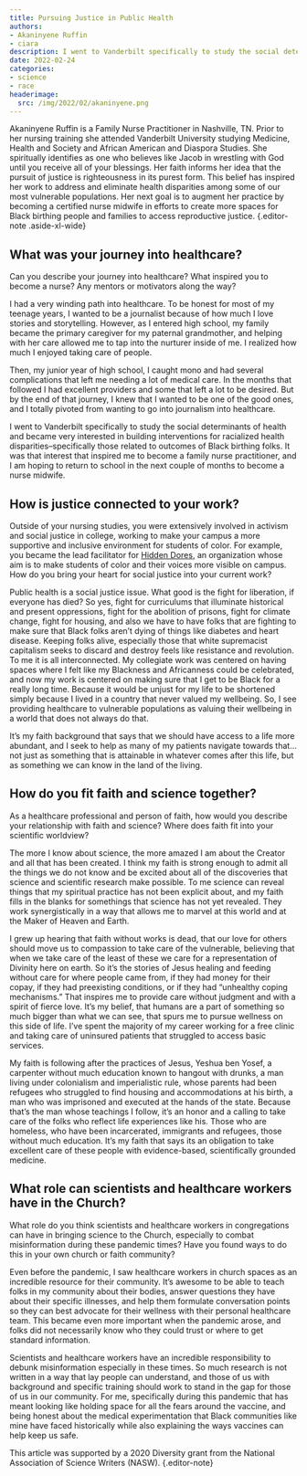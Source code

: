 ```yaml
---
title: Pursuing Justice in Public Health
authors:
- Akaninyene Ruffin
- ciara 
description: I went to Vanderbilt specifically to study the social determinants of health, specifically those related to outcomes of Black birthing folks. 
date: 2022-02-24
categories:
- science
- race  
headerimage:
  src: /img/2022/02/akaninyene.png
---
```


Akaninyene Ruffin is a Family Nurse Practitioner in Nashville, TN. Prior to her nursing training she attended Vanderbilt University studying Medicine, Health and Society and African American and Diaspora Studies. She spiritually identifies as one who believes like Jacob in wrestling with God until you receive all of your blessings. Her faith informs her idea that the pursuit of justice is righteousness in its purest form. This belief has inspired her work to address and eliminate health disparities among some of our most vulnerable populations. Her next goal is to augment her practice by becoming a certified nurse midwife in efforts to create more spaces for Black birthing people and families to access reproductive justice. 
{.editor-note .aside-xl-wide} 

<div class="article-question"> 

## What was your journey into healthcare?

Can you describe your journey into healthcare? What inspired you to become a nurse? Any mentors or motivators along the way?

</div>

I had a very winding path into healthcare. To be honest for most of my teenage years, I wanted to be a journalist because of how much I love stories and storytelling. However, as I entered high school, my family became the primary caregiver for my paternal grandmother, and helping with her care allowed me to tap into the nurturer inside of me.  I realized how much I enjoyed taking care of people. 

Then, my junior year of high school, I caught mono and had several complications that left me needing a lot of medical care. In the months that followed I had excellent providers and some that left a lot to be desired. But by the end of that journey, I knew that I wanted to be one of the good ones, and I totally pivoted from wanting to go into journalism into healthcare. 

I went to Vanderbilt specifically to study the social determinants of health and became very interested in building interventions for racialized health disparities–specifically those related to outcomes of Black birthing folks. It was that interest that inspired me to become a family nurse practitioner, and I am hoping to return to school in the next couple of months to become a nurse midwife. 

<div class="article-question"> 

## How is justice connected to your work?

Outside of your nursing studies, you were extensively involved in activism and social justice in college, working to make your campus a more supportive and inclusive environment for students of color. For example, you became the lead facilitator for [Hidden Dores](https://news.vanderbilt.edu/2017/05/08/class-of-2017-akaninyene-ruffin-becomes-an-activist-and-the-outstanding-senior/), an organization whose aim is to make students of color and their voices more visible on campus. How do you bring your heart for social justice into your current work?

</div>

Public health is a social justice issue. What good is the fight for liberation, if everyone has died? So yes, fight for curriculums that illuminate historical and present oppressions, fight for the abolition of prisons, fight for climate change, fight for housing, and also we have to have folks that are fighting to make sure that Black folks aren’t dying of things like diabetes and heart disease. Keeping folks alive, especially those that white supremacist capitalism seeks to discard and destroy feels like resistance and revolution. To me it is all interconnected. My collegiate work was centered on having spaces where I felt like my Blackness and Africanness could be celebrated, and now my work is centered on making sure that I get to be Black for a really long time. Because it would be unjust for my life to be shortened simply because I lived in a country that never valued my wellbeing. So, I see providing healthcare to vulnerable populations as valuing their wellbeing in a world that does not always do that. 

It’s my faith background that says that we should have access to a life more abundant, and I seek to help as many of my patients navigate towards that…not just as something that is attainable in whatever comes after this life, but as something we can know in the land of the living.


<div class="article-question"> 

## How do you fit faith and science together?

As a healthcare professional and person of faith, how would you describe your relationship with faith and science? Where does faith fit into your scientific worldview?

</div>

The more I know about science, the more amazed I am about the Creator and all that has been created. I think my faith is strong enough to admit all the things we do not know and be excited about all of the discoveries that science and scientific research make possible. To me science can reveal things that my spiritual practice has not been explicit about, and my faith fills in the blanks for somethings that science has not yet revealed. They work synergistically in a way that allows me to marvel at this world and at the Maker of Heaven and Earth.  

I grew up hearing that faith without works is dead, that our love for others should move us to compassion to take care of the vulnerable, believing that when we take care of the least of these we care for a representation of Divinity here on earth. So it’s the stories of Jesus healing and feeding without care for where people came from, if they had money for their copay, if they had preexisting conditions, or if they had “unhealthy coping mechanisms.” That inspires me to provide care without judgment and with a spirit of fierce love. It’s my belief, that humans are a part of something so much bigger than what we can see, that spurs me to pursue wellness on this side of life. I’ve spent the majority of my career working for a free clinic and taking care of uninsured patients that struggled to access basic services. 

My faith is following after the practices of Jesus, Yeshua ben Yosef, a carpenter without much education known to hangout with drunks, a man living under colonialism and imperialistic rule, whose parents had been refugees who struggled to find housing and accommodations at his birth, a man who was imprisoned and executed at the hands of the state. Because that’s the man whose teachings I follow, it’s an honor and a calling to take care of the folks who reflect life experiences like his. Those who are homeless, who have been incarcerated,  immigrants and refugees, those without much education. It’s my faith that says its an obligation to take excellent care of these people with evidence-based, scientifically grounded medicine. 


<div class="article-question"> 

## What role can scientists and healthcare workers have in the Church?

What role do you think scientists and healthcare workers in congregations can have in bringing science to the Church, especially to combat misinformation during these pandemic times? Have you found ways to do this in your own church or faith community?

</div>

Even before the pandemic, I saw healthcare workers in church spaces as an incredible resource for their community. It’s awesome to be able to teach folks in my community about their bodies, answer questions they have about their specific illnesses, and help them formulate conversation points so they can best advocate for their wellness with their personal healthcare team. This became even more important when the pandemic arose, and folks did not necessarily know who they could trust or where to get standard information. 

Scientists and healthcare workers have an incredible responsibility to debunk misinformation especially in these times. So much research is not written in a way that lay people can understand, and those of us with background and specific training should work to stand in the gap for those of us in our community. For me, specifically during this pandemic that has meant looking like holding space for all the fears around the vaccine, and being honest about the medical experimentation that Black communities like mine have faced historically while also explaining the ways vaccines can help keep us safe. 


This article was supported by a 2020 Diversity grant from the National Association of Science Writers (NASW).
{.editor-note}